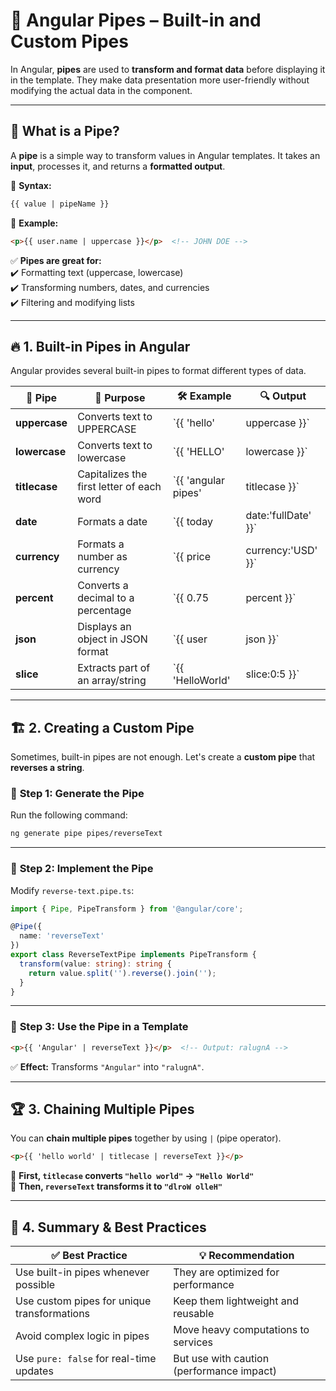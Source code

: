 

# 🚀 Angular Pipes – Built-in and Custom Pipes  

In Angular, **pipes** are used to **transform and format data** before displaying it in the template. They make data presentation more user-friendly without modifying the actual data in the component.

---

## 🔹 **What is a Pipe?**  

A **pipe** is a simple way to transform values in Angular templates. It takes an **input**, processes it, and returns a **formatted output**.

📌 **Syntax:**  

```html
{{ value | pipeName }}
```

📌 **Example:**  

```html
<p>{{ user.name | uppercase }}</p>  <!-- JOHN DOE -->
```

✅ **Pipes are great for:**  
✔️ Formatting text (uppercase, lowercase)  
✔️ Transforming numbers, dates, and currencies  
✔️ Filtering and modifying lists  

---

## 🔥 **1. Built-in Pipes in Angular**  

Angular provides several built-in pipes to format different types of data.  

| 🚀 Pipe | 🎯 Purpose | 🛠️ Example | 🔍 Output |
|--------|-----------|------------|----------|
| **uppercase** | Converts text to UPPERCASE | `{{ 'hello' | uppercase }}` | `HELLO` |
| **lowercase** | Converts text to lowercase | `{{ 'HELLO' | lowercase }}` | `hello` |
| **titlecase** | Capitalizes the first letter of each word | `{{ 'angular pipes' | titlecase }}` | `Angular Pipes` |
| **date** | Formats a date | `{{ today | date:'fullDate' }}` | `Monday, Feb 18, 2025` |
| **currency** | Formats a number as currency | `{{ price | currency:'USD' }}` | `$100.00` |
| **percent** | Converts a decimal to a percentage | `{{ 0.75 | percent }}` | `75%` |
| **json** | Displays an object in JSON format | `{{ user | json }}` | `{ "name": "John", "age": 30 }` |
| **slice** | Extracts part of an array/string | `{{ 'HelloWorld' | slice:0:5 }}` | `Hello` |

---

## 🏗️ **2. Creating a Custom Pipe**  

Sometimes, built-in pipes are not enough. Let's create a **custom pipe** that **reverses a string**.  

### 📌 **Step 1: Generate the Pipe**  

Run the following command:  

```sh
ng generate pipe pipes/reverseText
```

---

### 📌 **Step 2: Implement the Pipe**  

Modify `reverse-text.pipe.ts`:  

```typescript
import { Pipe, PipeTransform } from '@angular/core';

@Pipe({
  name: 'reverseText'
})
export class ReverseTextPipe implements PipeTransform {
  transform(value: string): string {
    return value.split('').reverse().join('');
  }
}
```

---

### 📌 **Step 3: Use the Pipe in a Template**  

```html
<p>{{ 'Angular' | reverseText }}</p>  <!-- Output: ralugnA -->
```

✅ **Effect:** Transforms `"Angular"` into `"ralugnA"`.  

---

## 🏆 **3. Chaining Multiple Pipes**  

You can **chain multiple pipes** together by using `|` (pipe operator).  

```html
<p>{{ 'hello world' | titlecase | reverseText }}</p>
```

🔹 **First, `titlecase` converts `"hello world"` → `"Hello World"`**  
🔹 **Then, `reverseText` transforms it to `"dlroW olleH"`**  

---

## 📌 **4. Summary & Best Practices**  

| ✅ Best Practice | 💡 Recommendation |
|----------------|------------------|
| Use built-in pipes whenever possible | They are optimized for performance |
| Use custom pipes for unique transformations | Keep them lightweight and reusable |
| Avoid complex logic in pipes | Move heavy computations to services |
| Use `pure: false` for real-time updates | But use with caution (performance impact) |

